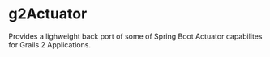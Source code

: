 # g2Actuator
Provides a lighweight back port of some of Spring Boot Actuator capabilites for Grails 2 Applications.
